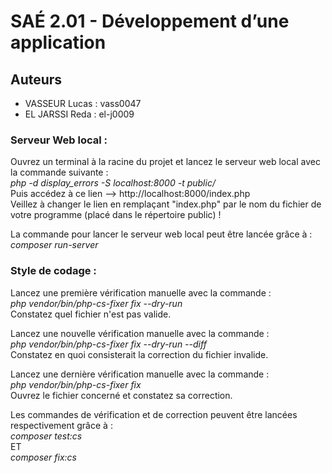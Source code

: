# SAÉ 2.01 - Développement d’une application

## Auteurs
- VASSEUR Lucas : vass0047
- EL JARSSI Reda : el-j0009

### Serveur Web local :
Ouvrez un terminal à la racine du projet et lancez le serveur web local avec la commande suivante : <br>
*php -d display_errors -S localhost:8000 -t public/* <br>
Puis accédez à ce lien --> http://localhost:8000/index.php <br>
Veillez à changer le lien en remplaçant "index.php" par le nom du fichier de votre programme (placé dans le répertoire public) !<br>

La commande pour lancer le serveur web local peut être lancée grâce à :
*composer run-server*

### Style de codage :
Lancez une première vérification manuelle avec la commande : <br>
*php vendor/bin/php-cs-fixer fix --dry-run* <br>
Constatez quel fichier n'est pas valide. <br>

Lancez une nouvelle vérification manuelle avec la commande : <br>
*php vendor/bin/php-cs-fixer fix --dry-run --diff* <br>
Constatez en quoi consisterait la correction du fichier invalide. <br>

Lancez une dernière vérification manuelle avec la commande : <br>
*php vendor/bin/php-cs-fixer fix* <br>
Ouvrez le fichier concerné et constatez sa correction. <br>

Les commandes de vérification et de correction peuvent être lancées respectivement grâce à : <br>
*composer test:cs* <br>
ET <br>
*composer fix:cs*